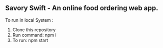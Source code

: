 ## Savory Swift - An online food ordering web app.

To run in local System : 
1. Clone this repository
2. Run command: npm i
3. To run: npm start
